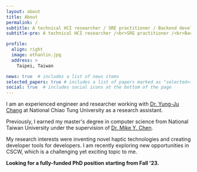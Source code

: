 ```yaml
---
layout: about
title: About
permalink: /
subtitle: A technical HCI researcher / SRE practitioner / Backend developer
subtitle-pre: A technical HCI researcher /<br>SRE practitioner /<br>Backend developer

profile:
  align: right
  image: ethanlin.jpg
  address: >
    Taipei, Taiwan

news: true  # includes a list of news items
selected_papers: true # includes a list of papers marked as "selected={true}"
social: true  # includes social icons at the bottom of the page
---
```

I am an experienced engineer and researcher working with [Dr. Yung-Ju Chang](https://www.armuro.info/) at National Chiao Tung University as a research assistant. 

Previously, I earned my master's degree in computer science from National Taiwan University under the supervision of [Dr. Mike Y. Chen](https://mikechen.com/).   

My research interests were inventing novel haptic technologies and creating developer tools for developers. I am recently exploring new opportunities in CSCW, which is a challenging yet exciting topic to me.

**Looking for a fully-funded PhD position starting from Fall '23.**
